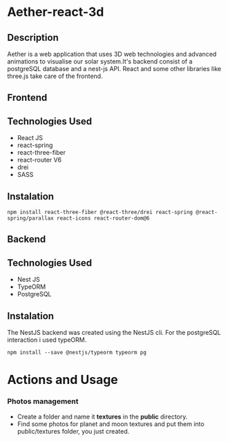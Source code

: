 # Aether-react-3d

## Description<br>

Aether is a web application that uses 3D web technologies and advanced animations to visualise our solar system.It's backend
consist of a postgreSQL database and a nest-js API. React and some other libraries like three.js take care of the frontend.

## Frontend<br>
## Technologies Used<br>
* React JS
* react-spring
* react-three-fiber
* react-router V6
* drei
* SASS

## Instalation<br>

```
npm install react-three-fiber @react-three/drei react-spring @react-spring/parallax react-icons react-router-dom@6

```


## Backend<br>
## Technologies Used<br>
* Nest JS
* TypeORM
* PostgreSQL

## Instalation<br>
The NestJS backend was created using the NestJS cli. For the postgreSQL interaction i used typeORM.

```
npm install --save @nestjs/typeorm typeorm pg

```


# Actions and Usage<br>

### Photos management
* Create a folder and name it **textures** in the **public** directory.<br>
* Find some photos for planet and moon textures and put them into public/textures folder, you just created.<br>




